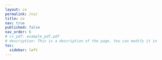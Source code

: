```yaml
---
layout: cv
permalink: /cv/
title: cv
nav: true
published: false
nav_order: 6
# cv_pdf: example_pdf.pdf
# description: This is a description of the page. You can modify it in 'pages/_cv.md'. You can also change or remove the top pdf download button.
toc:
  sidebar: left
---
```


